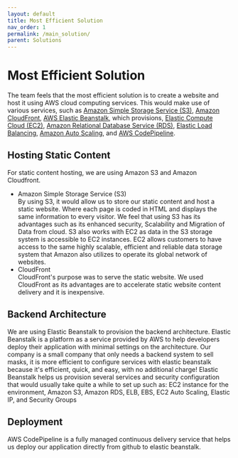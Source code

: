 ```yaml
---
layout: default
title: Most Efficient Solution
nav_order: 1
permalink: /main_solution/
parent: Solutions
---
```


# Most Efficient Solution

The team feels that the most efficient solution is to create a website and host it using AWS cloud computing services. This would make use of various services, such as [Amazon Simple Storage Service (S3)](https://aws.amazon.com/s3/), [Amazon CloudFront](https://aws.amazon.com/cloudfront/?nc2=type_a), [AWS Elastic Beanstalk](https://aws.amazon.com/elasticbeanstalk/?nc2=type_a), which provisions, [Elastic Compute Cloud (EC2)](https://aws.amazon.com/ec2/), [Amazon Relational Database Service (RDS)](https://aws.amazon.com/rds/), [Elastic Load Balancing](https://aws.amazon.com/elasticloadbalancing/?nc2=type_a), [Amazon Auto Scaling](https://aws.amazon.com/ec2/autoscaling/?nc2=type_a), and [AWS CodePipeline](https://aws.amazon.com/codepipeline/?nc2=type_a).

## Hosting Static Content

For static content hosting, we are using Amazon S3 and Amazon Cloudfront.

- Amazon Simple Storage Service (S3)<br>
  By using S3, it would allow us to store our static content and host a static website. Where each page is coded in HTML and displays the same information to every visitor. We feel that using S3 has its advantages such as its enhanced security, Scalability and Migration of Data from cloud.
  S3 also works with EC2 as data in the S3 storage system is accessible to EC2 instances. EC2 allows customers to have access to the same highly scalable, efficient and reliable data storage system that Amazon also utilizes to operate its global network of websites.
- CloudFront<br>
  CloudFront's purpose was to serve the static website. We used CloudFront as its advantages are to accelerate static website content delivery and it is inexpensive.

## Backend Architecture

We are using Elastic Beanstalk to provision the backend architecture.
Elastic Beanstalk is a platform as a service provided by AWS to help developers deploy their application with minimal settings on the architecture.
Our company is a small company that only needs a backend system to sell masks, it is more efficient to configure services with elastic beanstalk because it's efficient, quick, and easy, with no additional charge!
Elastic Beanstalk helps us provision several services and security configuration that would usually take quite a while to set up such as:
EC2 instance for the environment, Amazon S3, Amazon RDS, ELB, EBS, EC2 Auto Scaling, Elastic IP, and Security Groups

## Deployment

AWS CodePipeline is a fully managed continuous delivery service that helps us deploy our application directly from github to elastic beanstalk.


